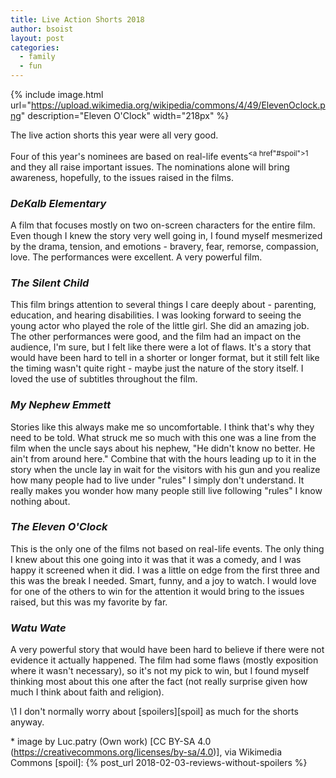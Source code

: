 ```yaml
---
title: Live Action Shorts 2018
author: bsoist
layout: post
categories:
  - family
  - fun
---
```

{% include image.html url="https://upload.wikimedia.org/wikipedia/commons/4/49/ElevenOclock.png" description="Eleven O'Clock" width="218px" %}

The live action shorts this year were all very good.

Four of this year's nominees are based on real-life events<sup><a href"#spoil">1</a></sup> and they all raise important issues. The nominations alone will bring awareness, hopefully, to the issues raised in the films.

### _DeKalb Elementary_
A film that focuses mostly on two on-screen characters for the entire film. Even though I knew the story very well going in, I found myself mesmerized by the drama, tension, and emotions - bravery, fear, remorse, compassion, love. The performances were excellent. A very powerful film.

### _The Silent Child_
This film brings attention to several things I care deeply about - parenting, education, and hearing disabilities. I was looking forward to seeing the young actor who played the role of the little girl. She did an amazing job. The other performances were good, and the film had an impact on the audience, I'm sure, but I felt like there were a lot of flaws. It's a story that would have been hard to tell in a shorter or longer format, but it still felt like the timing wasn't quite right - maybe just the nature of the story itself. I loved the use of subtitles throughout the film. 

### _My Nephew Emmett_
Stories like this always make me so uncomfortable. I think that's why they need to be told. What struck me so much with this one was a line from the film when the uncle says about his nephew, "He didn't know no better. He ain't from around here." Combine that with the hours leading up to it in the story when the uncle lay in wait for the visitors with his gun and you realize how many people had to live under "rules" I simply don't understand. It really makes you wonder how many people still live following "rules" I know nothing about.

### _The Eleven O'Clock_
This is the only one of the films not based on real-life events. The only thing I knew about this one going into it was that it was a comedy, and I was happy it screened when it did. I was a little on edge from the first three and this was the break I needed. Smart, funny, and a joy to watch. I would love for one of the others to win for the attention it would bring to the issues raised, but this was my favorite by far.

### _Watu Wate_
A very powerful story that would have been hard to believe if there were not evidence it actually happened. The film had some flaws (mostly exposition where it wasn't necessary), so it's not my pick to win, but I found myself thinking most about this one after the fact (not really surprise given how much I think about faith and religion).


\1 I don't normally worry about [spoilers][spoil] as much for the shorts anyway.

\* image by Luc.patry (Own work) [CC BY-SA 4.0 (https://creativecommons.org/licenses/by-sa/4.0)], via Wikimedia Commons
[spoil]: {% post_url 2018-02-03-reviews-without-spoilers %}
